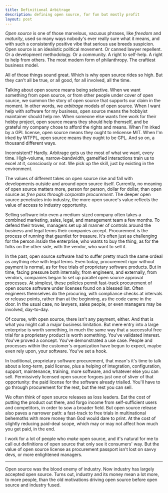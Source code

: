 ```yaml
---
title: Definitional Arbitrage
description: defining open source, for fun but mostly profit
layout: post
---
```


_Open source_ is one of those marvelous, vacuous phrases, like _freedom_ and _maturity_, used so many ways nobody's ever really sure what it means, and with such a consistently positive vibe that serious use breeds suspicion.  Open source is an idealistic political movement.  Or canned lawyer repellent.  Or a development methodology.  Or a community.  A right to self-help.  A right to help from others.  The most modern form of philanthropy.  The craftiest business model.

All of those things sound great.  Which is why open source rides so high.  But they can't all be true, or all good, for all involved, all the time.

Talking about open source means being selective.  When we want something from open source, or from other people under cover of open source, we summon the story of open source that supports our claim in the moment.  In other words, we _arbitrage_ models of open source.  When I want help with software for my business, open source means the hobbyist maintainer should help me.  When someone else wants free work for their hobby project, open source means they should help themself, and be grateful my company chose to afford the rights and means.  When I'm irked by a GPL license, open source means they ought to relicense MIT.  When I'm irked by WTFPL, open source means they ought to be GPL.  And so on, a thousand different ways.

Inconsistent?  Hardly.  Arbitrage gets us the most of what we want, every time.  High-volume, narrow-bandwidth, gameified interactions train us to excel at it, consciously or not.  We pick up the skill, just by existing in the environment.

The values of different takes on open source rise and fall with developments outside and around open source itself.  Currently, no meaning of open source matters more, person for person, dollar for dollar, than open source as _free pass through corporate procurement_.  The deeper open source penetrates into industry, the more open source's value reflects the value of access to industry opportunity.

Selling software into even a medium-sized company often takes a combined marketing, sales, legal, and management team a few months.  To defend their troves, managers set up all manner of controls around the business and legal terms their companies accept.  Procurement is the process of running that gauntlet for treasure.  It's often just as challenging for the person _inside_ the enterprise, who wants to buy the thing, as for the folks on the other side, with the vendor, who want to sell it.

In the past, open source software had to suffer pretty much the same ordeal as anything else with legal terms.  Even today, procurement rigor without payment is normal, as for free trials of proprietary software products.  But in time, facing pressure both internally, from engineers, and externally, from vendors, companies began to set up parallel open source approval processes.  At simplest, these policies permit fast-track procurement of open source software under licenses found on a blessed list.  Often engineers themselves do the procuring, with compliance checks at intervals or release points, rather than at the beginning, as the code came in the door.  In the usual case, no lawyers, sales people, or even managers may be involved, day-to-day.

Of course, with open source, there isn't any payment, either.  And that is what you might call a major business limitation.  But mere entry into a large enterprise is worth something, in much the same way that a successful free trial for a proprietary product is worth something.  You've validated interest.  You've proved a concept.  You've demonstrated a use case.  People and processes within the customer's organization have begun to expect, maybe even rely upon, your software.  You've set a hook.

In traditional, proprietary software procurement, that mean's it's time to talk about a long-term, paid license, plus a helping of integration, configuration, support, maintenance, training, more software, and whatever else you can sell.  Permissively licensed open source forgoes just one of sliver of that opportunity: the paid license for the software already trialled.  You'll have to go through procurement for the rest, but the rest you can sell.

We often think of open source releases as loss leaders.  Eat the cost of putting the product out there, and forgo income from self-sufficient users and competitors, in order to sow a broader field.  But open source release also paves a narrower path: a fast-track to free trials in multinational behemoths with more money than God would dare to print.  At the cost of slightly reducing paid-deal scope, which may or may not affect how much you get paid, in the end.

I work for a lot of people who _make_ open source, and it's natural for me to call out definitions of open source that only see it consumers' way.  But the value of open source license as procurement passport isn't lost on savvy devs, or more enlightened managers.

---

Open source was the blood enemy of industry.  Now industry has largely accepted open source.  Turns out, industry and its money mean a lot more, to more people, than the old motivations driving open source before open source and industry fused.